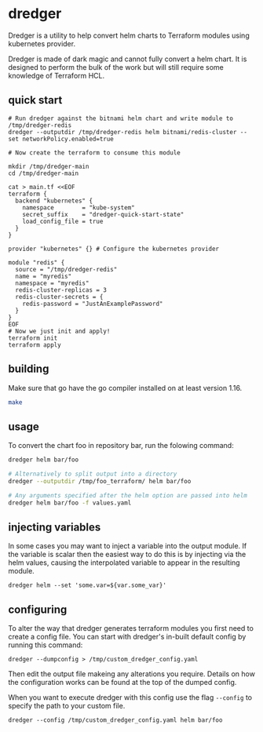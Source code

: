 # dredger

Dredger is a utility to help convert helm charts to Terraform modules using kubernetes provider.

Dredger is made of dark magic and cannot fully convert a helm chart. It is designed to perform the bulk of the work but will still require some knowledge of Terraform HCL.

## quick start
```
# Run dredger against the bitnami helm chart and write module to /tmp/dredger-redis
dredger --outputdir /tmp/dredger-redis helm bitnami/redis-cluster --set networkPolicy.enabled=true

# Now create the terraform to consume this module

mkdir /tmp/dredger-main
cd /tmp/dredger-main

cat > main.tf <<EOF
terraform {
  backend "kubernetes" {
    namespace        = "kube-system"
    secret_suffix    = "dredger-quick-start-state"
    load_config_file = true
  }
}

provider "kubernetes" {} # Configure the kubernetes provider

module "redis" {
  source = "/tmp/dredger-redis"
  name = "myredis"
  namespace = "myredis"
  redis-cluster-replicas = 3
  redis-cluster-secrets = {
    redis-password = "JustAnExamplePassword"
  }
}
EOF
# Now we just init and apply!
terraform init
terraform apply
```

## building
Make sure that go have the go compiler installed on at least version 1.16.

```sh
make
```

## usage
To convert the chart foo in repository bar, run the folowing command:
```sh
dredger helm bar/foo

# Alternatively to split output into a directory
dredger --outputdir /tmp/foo_terraform/ helm bar/foo

# Any arguments specified after the helm option are passed into helm
dredger helm bar/foo -f values.yaml
```

## injecting variables
In some cases you may want to inject a variable into the output module. If the variable is scalar then the easiest way to do this is by injecting via the helm values, causing the interpolated variable to appear in the resulting module.
```
dredger helm --set 'some.var=${var.some_var}'
```

## configuring
To alter the way that dredger generates terraform modules you first need to create a config file. You can start with dredger's in-built default config by running this command:
```
dredger --dumpconfig > /tmp/custom_dredger_config.yaml
```
Then edit the output file makeing any alterations you require. Details on how the configuration works can be found at the top of the dumped config.

When you want to execute dredger with this config use the flag `--config` to specify the path to your custom file.
```
dredger --config /tmp/custom_dredger_config.yaml helm bar/foo
```

